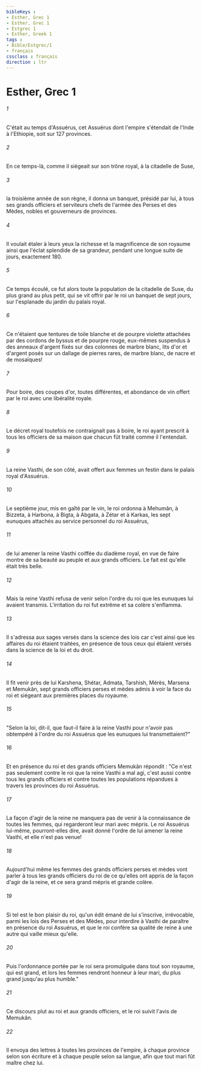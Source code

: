 ```yaml
---
bibleKeys : 
- Esther, Grec 1
- Esther, Grec 1
- Estgrec 1
- Esther, Greek 1
tags : 
- Bible/Estgrec/1
- français
cssclass : français
direction : ltr
---
```


# Esther, Grec 1

###### 1
C'était au temps d'Assuérus, cet Assuérus dont l'empire s'étendait de l'Inde à l'Ethiopie, soit sur 127 provinces.
###### 2
En ce temps-là, comme il siégeait sur son trône royal, à la citadelle de Suse,
###### 3
la troisième année de son règne, il donna un banquet, présidé par lui, à tous ses grands officiers et serviteurs chefs de l'armée des Perses et des Mèdes, nobles et gouverneurs de provinces.
###### 4
Il voulait étaler à leurs yeux la richesse et la magnificence de son royaume ainsi que l'éclat splendide de sa grandeur, pendant une longue suite de jours, exactement 180.
###### 5
Ce temps écoulé, ce fut alors toute la population de la citadelle de Suse, du plus grand au plus petit, qui se vit offrir par le roi un banquet de sept jours, sur l'esplanade du jardin du palais royal.
###### 6
Ce n'étaient que tentures de toile blanche et de pourpre violette attachées par des cordons de byssus et de pourpre rouge, eux-mêmes suspendus à des anneaux d'argent fixés sur des colonnes de marbre blanc, lits d'or et d'argent posés sur un dallage de pierres rares, de marbre blanc, de nacre et de mosaïques!
###### 7
Pour boire, des coupes d'or, toutes différentes, et abondance de vin offert par le roi avec une libéralité royale.
###### 8
Le décret royal toutefois ne contraignait pas à boire, le roi ayant prescrit à tous les officiers de sa maison que chacun fût traité comme il l'entendait.
###### 9
La reine Vasthi, de son côté, avait offert aux femmes un festin dans le palais royal d'Assuérus.
###### 10
Le septième jour, mis en gaîté par le vin, le roi ordonna à Mehumân, à Bizzeta, à Harbona, à Bigta, à Abgata, à Zétar et à Karkas, les sept eunuques attachés au service personnel du roi Assuérus,
###### 11
de lui amener la reine Vasthi coiffée du diadème royal, en vue de faire montre de sa beauté au peuple et aux grands officiers. Le fait est qu'elle était très belle.
###### 12
Mais la reine Vasthi refusa de venir selon l'ordre du roi que les eunuques lui avaient transmis. L'irritation du roi fut extrême et sa colère s'enflamma.
###### 13
Il s'adressa aux sages versés dans la science des lois car c'est ainsi que les affaires du roi étaient traitées, en présence de tous ceux qui étaient versés dans la science de la loi et du droit.
###### 14
Il fit venir près de lui Karshena, Shétar, Admata, Tarshish, Mérès, Marsena et Memukân, sept grands officiers perses et mèdes admis à voir la face du roi et siégeant aux premières places du royaume.
###### 15
"Selon la loi, dit-il, que faut-il faire à la reine Vasthi pour n'avoir pas obtempéré à l'ordre du roi Assuérus que les eunuques lui transmettaient?"
###### 16
Et en présence du roi et des grands officiers Memukân répondit : "Ce n'est pas seulement contre le roi que la reine Vasthi a mal agi, c'est aussi contre tous les grands officiers et contre toutes les populations répandues à travers les provinces du roi Assuérus.
###### 17
La façon d'agir de la reine ne manquera pas de venir à la connaissance de toutes les femmes, qui regarderont leur mari avec mépris. Le roi Assuérus lui-même, pourront-elles dire, avait donné l'ordre de lui amener la reine Vasthi, et elle n'est pas venue!
###### 18
Aujourd'hui même les femmes des grands officiers perses et mèdes vont parler à tous les grands officiers du roi de ce qu'elles ont appris de la façon d'agir de la reine, et ce sera grand mépris et grande colère.
###### 19
Si tel est le bon plaisir du roi, qu'un édit émané de lui s'inscrive, irrévocable, parmi les lois des Perses et des Mèdes, pour interdire à Vasthi de paraître en présence du roi Assuérus, et que le roi confère sa qualité de reine à une autre qui vaille mieux qu'elle.
###### 20
Puis l'ordonnance portée par le roi sera promulguée dans tout son royaume, qui est grand, et lors les femmes rendront honneur à leur mari, du plus grand jusqu'au plus humble."
###### 21
Ce discours plut au roi et aux grands officiers, et le roi suivit l'avis de Memukân.
###### 22
Il envoya des lettres à toutes les provinces de l'empire, à chaque province selon son écriture et à chaque peuple selon sa langue, afin que tout mari fût maître chez lui.
